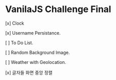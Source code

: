 # VanilaJS Challenge Final

[x] Clock

[x] Username Persistance.

[ ] To Do List.

[ ] Random Background Image.

[ ] Weather with Geolocation.

[x] 글자들 화면 중앙 정렬